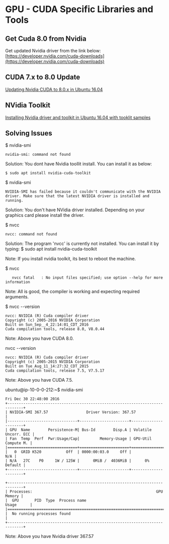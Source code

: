 # GPU - CUDA Specific Libraries and Tools #


## Get Cuda 8.0 from Nvidia ##

Get updated Nvidia driver from the link below: [https://developer.nvidia.com/cuda-downloads](https://developer.nvidia.com/cuda-downloads)

## CUDA 7.x to 8.0 Update ##

[Updating Nvidia CUDA to 8.0.x in Ubuntu 16.04](https://aichamp.wordpress.com/2016/11/09/updating-nvidia-cuda-to-8-0-x-in-ubuntu-16-04-ec2-gx-instance/)

## NVidia Toolkit ##

[Installing Nvidia driver and toolkit in Ubuntu 16.04 with tooklit samples](https://aichamp.wordpress.com/2016/11/20/installing-nvidia-driver-and-toolkit-in-ubuntu-16-04-with-tooklit-samples/)

## Solving Issues ##

$ nvidia-smi
```
nvidia-smi: command not found
```
Solution:
   You dont have Nvidia toollit install. You can install it as below:
   ```
   $ sudo apt install nvidia-cuda-toolkit
   ```

$ nvidia-smi
```
NVIDIA-SMI has failed because it couldn't communicate with the NVIDIA driver. Make sure that the latest NVIDIA driver is installed and running.
```
Solution:
 You don't have NVidia driver installed.  Depending on your graphics card please install the driver. 


$ nvcc
```
nvcc: command not found
```
Solution:
 The program 'nvcc' is currently not installed. You can install it by typing:
  $ sudo apt install nvidia-cuda-toolkit

Note: If you install nvidia toolkit, its best to reboot the machine. 

$ nvcc
```
   nvcc fatal   : No input files specified; use option --help for more information
```
Note: All is good, the compiler is working and expecting required arguments.

$ nvcc --version
```
nvcc: NVIDIA (R) Cuda compiler driver
Copyright (c) 2005-2016 NVIDIA Corporation
Built on Sun_Sep__4_22:14:01_CDT_2016
Cuda compilation tools, release 8.0, V8.0.44
```
Note: Above you have CUDA 8.0.

nvcc --version
```
nvcc: NVIDIA (R) Cuda compiler driver
Copyright (c) 2005-2015 NVIDIA Corporation
Built on Tue_Aug_11_14:27:32_CDT_2015
Cuda compilation tools, release 7.5, V7.5.17
```
Note: Above you have CUDA 7.5.

ubuntu@ip-10-0-0-212:~$ nvidia-smi
```
Fri Dec 30 22:48:00 2016
+-----------------------------------------------------------------------------+
| NVIDIA-SMI 367.57                 Driver Version: 367.57                    |
|-------------------------------+----------------------+----------------------+
| GPU  Name        Persistence-M| Bus-Id        Disp.A | Volatile Uncorr. ECC |
| Fan  Temp  Perf  Pwr:Usage/Cap|         Memory-Usage | GPU-Util  Compute M. |
|===============================+======================+======================|
|   0  GRID K520           Off  | 0000:00:03.0     Off |                  N/A |
| N/A   27C    P0     1W / 125W |      0MiB /  4036MiB |      0%      Default |
+-------------------------------+----------------------+----------------------+

+-----------------------------------------------------------------------------+
| Processes:                                                       GPU Memory |
|  GPU       PID  Type  Process name                               Usage      |
|=============================================================================|
|  No running processes found                                                 |
+-----------------------------------------------------------------------------+
```
Note: Above you have Nvidia driver 367.57


